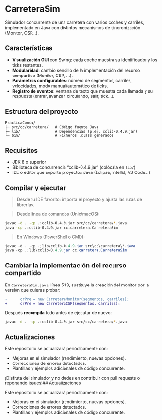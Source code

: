# CarreteraSim

Simulador concurrente de una carretera con varios coches y carriles, implementado en Java con distintos mecanismos de sincronización (Monitor, CSP…).

## Características

- **Visualización GUI** con Swing: cada coche muestra su identificador y los ticks restantes.
- **Modularidad**: cambio sencillo de la implementación del recurso compartido (Monitor, CSP, …).
- **Parámetros configurables**: número de segmentos, carriles, velocidades, modo manual/automático de ticks.
- **Registro de eventos**: ventana de texto que muestra cada llamada y su respuesta (entrar, avanzar, circulando, salir, tick…).

## Estructura del proyecto

```
PracticaConcu/
├─ src/cc/carretera/   # Código fuente Java
├─ lib/                # Dependencias (p.ej. cclib-0.4.9.jar)
└─ bin/                # Ficheros .class generados
```

## Requisitos

- JDK 8 o superior  
- Biblioteca de concurrencia “cclib-0.4.9.jar” (colócala en `lib/`)  
- IDE o editor que soporte proyectos Java (Eclipse, IntelliJ, VS Code…)

## Compilar y ejecutar

> Desde tu IDE favorito: importa el proyecto y ajusta las rutas de librerías.

> Desde línea de comandos (Unix/macOS):
````bash
javac -d . -cp .:cclib-0.4.9.jar src/cc/carretera/*.java
java -cp .:cclib-0.4.9.jar cc.carretera.CarreteraSim
````

> En Windows (PowerShell o CMD):
````powershell
javac -d . -cp .;lib\cclib-0.4.9.jar src\cc\carretera\*.java
java -cp .;lib\cclib-0.4.9.jar cc.carretera.CarreteraSim
````

## Cambiar la implementación del recurso compartido

En `CarreteraSim.java`, línea 533, sustituye la creación del monitor por la versión que quieras probar:

```diff
-      crPre = new CarreteraMonitor(segmentos, carriles);
+      crPre = new CarreteraCSP(segmentos, carriles);
```

Después **recompila** todo antes de ejecutar de nuevo:

````bash
javac -d . -cp .:cclib-0.4.9.jar src/cc/carretera/*.java
````

## Actualizaciones

Este repositorio se actualizará periódicamente con:

- Mejoras en el simulador (rendimiento, nuevas opciones).
- Correcciones de errores detectados.
- Plantillas y ejemplos adicionales de código concurrente.

¡Disfruta del simulador y no dudes en contribuir con pull requests o reportando issues!## Actualizaciones

Este repositorio se actualizará periódicamente con:

- Mejoras en el simulador (rendimiento, nuevas opciones).
- Correcciones de errores detectados.
- Plantillas y ejemplos adicionales de código concurrente.

